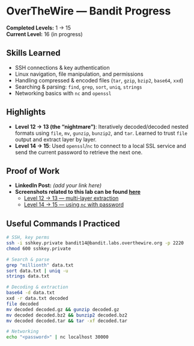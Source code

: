 
# OverTheWire — Bandit Progress

**Completed Levels:** 1 → 15  
**Current Level:** 16 (in progress)

## Skills Learned
- SSH connections & key authentication
- Linux navigation, file manipulation, and permissions
- Handling compressed & encoded files (`tar`, `gzip`, `bzip2`, `base64`, `xxd`)
- Searching & parsing: `find`, `grep`, `sort`, `uniq`, `strings`
- Networking basics with `nc` and `openssl`

## Highlights
- **Level 12 → 13 (the “nightmare”)**: Iteratively decoded/decoded nested formats using `file`, `mv`, `gunzip`, `bunzip2`, and `tar`. Learned to trust `file` output and extract layer by layer.
- **Level 14 → 15**: Used `openssl`/`nc` to connect to a local SSL service and send the current password to retrieve the next one.

## Proof of Work
- **LinkedIn Post:** *(add your link here)*  
- **Screenshots related to this lab can be found [here](../../assets/images/OverTheWire-Images/)**  
  - [Level 12 → 13 — multi-layer extraction](../../assets/images/OverTheWire-Images/level13.png)  
  - [Level 14 → 15 — using `nc` with password](../../assets/images/OverTheWire-Images/level14.png)
    
## Useful Commands I Practiced
```bash
# SSH, key perms
ssh -i sshkey.private bandit14@bandit.labs.overthewire.org -p 2220
chmod 600 sshkey.private

# Search & parse
grep "millionth" data.txt
sort data.txt | uniq -u
strings data.txt

# Decoding & extraction
base64 -d data.txt
xxd -r data.txt decoded
file decoded
mv decoded decoded.gz && gunzip decoded.gz
mv decoded decoded.bz2 && bunzip2 decoded.bz2
mv decoded decoded.tar && tar -xf decoded.tar

# Networking
echo "<password>" | nc localhost 30000

